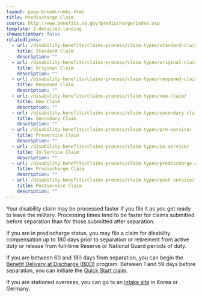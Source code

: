 ```yaml
---
layout: page-breadcrumbs.html
title: Predischarge Claim
source: http://www.benefits.va.gov/predischarge/index.asp
template: 2-detailed-landing
showactionbar: false
relatedlinks:
  - url: /disability-benefits/claims-process/claim-types/standard-claim/
    title: Standard Claim
    description: ""
  - url: /disability-benefits/claims-process/claim-types/original-claim/
    title: Original Claim
    description: ""
  - url: /disability-benefits/claims-process/claim-types/reopened-claim/
    title: Reopened Claim
    description: ""
  - url: /disability-benefits/claims-process/claim-types/new-claim/
    title: New Claim
    description: ""
  - url: /disability-benefits/claims-process/claim-types/secondary-claim/
    title: Secondary Claim
    description: ""
  - url: /disability-benefits/claims-process/claim-types/pre-service/
    title: Preservice Claim
    description: ""
  - url: /disability-benefits/claims-process/claim-types/in-service/
    title: In-Service Claim
    description: ""
  - url: /disability-benefits/claims-process/claim-types/predischarge-claim/
    title: Predischarge Claim
    description: ""
  - url: /disability-benefits/claims-process/claim-types/post-service/
    title: Postservice Claim
    description: ""
---
```


Your disability claim may be processed faster if you file it as you get ready to leave the military. Processing times tend to be faster for claims submitted before separation than for those submitted after separation.

If you are in predischarge status, you may file a claim for disability compensation up to 180 days prior to separation or retirement from active duty or release from full-time Reserve or National Guard periods of duty.

If you are between 60 and 180 days from separation, you can begin the [Benefit Delivery at Discharge (BDD)](/disability-benefits/claims-process/claim-types/predischarge-claim/bdd/index.html) program. Between 1 and 59 days before separation, you can initiate the [Quick Start claim](/disability-benefits/claims-process/claim-types/predischarge-claim/quick-start/index.html).

If you are stationed overseas, you can go to an [intake site](/disability-benefits/claims-process/claim-types/predischarge-claim/overseas/index.html) in Korea or Germany.
